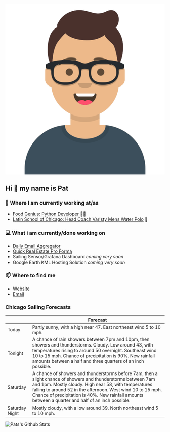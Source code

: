 [![Social banner for p-j-falconer](https://raw.githubusercontent.com/P-J-FALCONER/P-J-FALCONER/master/assets/avataaars.svg)](https://patfalconer.com/)
## Hi :wave: my name is Pat

### 💼 Where I am currently working at/as
- [Food Genius: Python Developer](https://getfoodgenius.com/) 🍔🐍
- [Latin School of Chicago: Head Coach Varisty Mens Water Polo](https://www.latinschool.org/) 🤽


### 💻 What i am currently/done working on
 - [Daily Email Aggregator](https://github.com/P-J-FALCONER/dott_daily_mail)
 - [Quick Real Estate Pro Forma](https://github.com/P-J-FALCONER/henry)
 - Sailing Sensor/Grafana Dashboard *coming very soon*
 - Google Earth KML Hosting Solution *coming very soon*

### 📫 Where to find me
 - [Website](https://patfalconer.com/)
 - [Email](mailto:patrick.j.falconer@gmail.com)


### Chicago Sailing Forecasts
|   | Forecast  |
|---|---|
| Today | Partly sunny, with a high near 47. East northeast wind 5 to 10 mph. |
| Tonight | A chance of rain showers between 7pm and 10pm, then showers and thunderstorms. Cloudy. Low around 43, with temperatures rising to around 50 overnight. Southeast wind 10 to 15 mph. Chance of precipitation is 90%. New rainfall amounts between a half and three quarters of an inch possible. |
| Saturday | A chance of showers and thunderstorms before 7am, then a slight chance of showers and thunderstorms between 7am and 1pm. Mostly cloudy. High near 58, with temperatures falling to around 52 in the afternoon. West wind 10 to 15 mph. Chance of precipitation is 40%. New rainfall amounts between a quarter and half of an inch possible. |
| Saturday Night | Mostly cloudy, with a low around 39. North northeast wind 5 to 10 mph. |

![Pats's Github Stats](https://github-readme-stats.vercel.app/api?username=p-j-falconer&show_icons=true&theme=radical)
